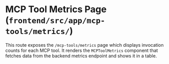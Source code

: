 # MCP Tool Metrics Page (`frontend/src/app/mcp-tools/metrics/`)

This route exposes the `/mcp-tools/metrics` page which displays invocation counts for each MCP tool.
It renders the `MCPToolMetrics` component that fetches data from the backend metrics endpoint and shows it in a table.
